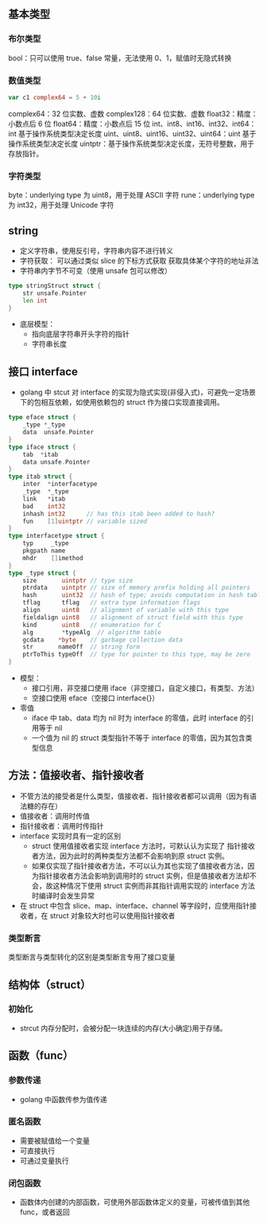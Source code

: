 ## 基本类型
### 布尔类型
bool：只可以使用 true、false 常量，无法使用 0、1，赋值时无隐式转换

### 数值类型
```go
var c1 complex64 = 5 + 10i
```
complex64：32 位实数、虚数
complex128：64 位实数、虚数
float32：精度：小数点后 6 位
float64：精度：小数点后 15 位
int、int8、int16、int32、int64：int 基于操作系统类型决定长度
uint、uint8、uint16、uint32、uint64：uint 基于操作系统类型决定长度
uintptr：基于操作系统类型决定长度，无符号整数，用于存放指针。

### 字符类型
byte：underlying type 为 uint8，用于处理 ASCII 字符
rune：underlying type 为 int32，用于处理 Unicode 字符

## string
- 定义字符串，使用反引号，字符串内容不进行转义
- 字符获取：
    可以通过类似 slice 的下标方式获取
    获取具体某个字符的地址非法
- 字符串内字节不可变（使用 unsafe 包可以修改）
```go
type stringStruct struct {
    str unsafe.Pointer
    len int
}
```
- 底层模型：
    - 指向底层字符串开头字符的指针
    - 字符串长度



## 接口 interface
- golang 中 stcut 对 interface 的实现为隐式实现(非侵入式)，可避免一定场景下的包相互依赖，如使用依赖包的 struct 作为接口实现直接调用。
```go
type eface struct {
    _type *_type
    data  unsafe.Pointer
}
type iface struct {
    tab  *itab
    data unsafe.Pointer
}
type itab struct {
    inter  *interfacetype
    _type  *_type
    link   *itab
    bad    int32
    inhash int32      // has this itab been added to hash?
    fun    [1]uintptr // variable sized
}
type interfacetype struct {
    typ     _type
    pkgpath name
    mhdr    []imethod
}
type _type struct {
    size       uintptr // type size
    ptrdata    uintptr // size of memory prefix holding all pointers
    hash       uint32  // hash of type; avoids computation in hash tables
    tflag      tflag   // extra type information flags
    align      uint8   // alignment of variable with this type
    fieldalign uint8   // alignment of struct field with this type
    kind       uint8   // enumeration for C
    alg        *typeAlg  // algorithm table
    gcdata    *byte    // garbage collection data
    str       nameOff  // string form
    ptrToThis typeOff  // type for pointer to this type, may be zero
}
```
- 模型：
    - 接口引用，非空接口使用 iface（非空接口，自定义接口，有类型、方法）
    - 空接口使用 eface（空接口 interface{}）
- 零值
    - iface 中 tab、data 均为 nil 时为 interface 的零值，此时 interface 的引用等于 nil
    - 一个值为 nil 的 struct 类型指针不等于 interface 的零值，因为其包含类型信息

## 方法：值接收者、指针接收者
- 不管方法的接受者是什么类型，值接收者、指针接收者都可以调用（因为有语法糖的存在）
- 值接收者：调用时传值
- 指针接收者：调用时传指针
- interface 实现时具有一定的区别
    - struct 使用值接收者实现 interface 方法时，可默认认为实现了 指针接收者方法，因为此时的两种类型方法都不会影响到原 struct 实例。
    - 如果仅实现了指针接收者方法，不可以认为其也实现了值接收者方法，因为指针接收者方法会影响到调用时的 struct 实例，但是值接收者方法却不会，故这种情况下使用 struct 实例而非其指针调用实现的 interface 方法时编译时会发生异常
- 在 struct 中包含 slice、map、interface、channel 等字段时，应使用指针接收者，在 struct 对象较大时也可以使用指针接收者

### 类型断言
类型断言与类型转化的区别是类型断言专用了接口变量

## 结构体（struct）
### 初始化
- strcut 内存分配时，会被分配一块连续的内存(大小确定)用于存储。

## 函数（func）
### 参数传递
- golang 中函数传参为值传递
### 匿名函数
- 需要被赋值给一个变量
- 可直接执行
- 可通过变量执行
### 闭包函数
- 函数体内创建的内部函数，可使用外部函数体定义的变量，可被传值到其他 func，或者返回